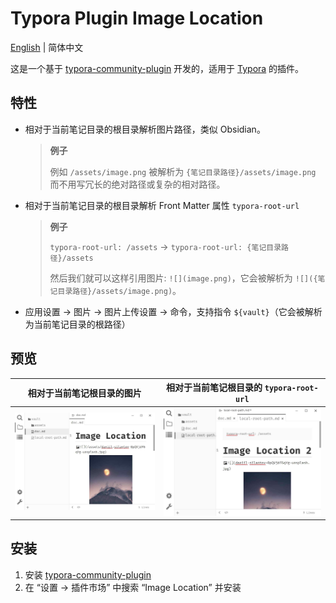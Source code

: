 # Typora Plugin Image Location

[English](./README.md) | 简体中文

这是一个基于 [typora-community-plugin][core] 开发的，适用于 [Typora](https://typora.io) 的插件。

## 特性

- 相对于当前笔记目录的根目录解析图片路径，类似 Obsidian。

  > **例子**
  >
  > 例如 `/assets/image.png` 被解析为 `{笔记目录路径}/assets/image.png` 而不用写冗长的绝对路径或复杂的相对路径。

- 相对于当前笔记目录的根目录解析 Front Matter 属性 `typora-root-url`

  > **例子**
  >
  > `typora-root-url: /assets` → `typora-root-url: {笔记目录路径}/assets`
  >
  > 然后我们就可以这样引用图片: `![](image.png)`，它会被解析为 `![]({笔记目录路径}/assets/image.png)`。

- 应用设置 → 图片 → 图片上传设置 → 命令，支持指令 `${vault}`（它会被解析为当前笔记目录的根路径）

## 预览

| 相对于当前笔记根目录的图片   | 相对于当前笔记根目录的 `typora-root-url` |
|:-----------------------:|:-----------------------------------:|
| ![](./docs/assets/base.jpg) | ![](./docs/assets/local-root-path.jpg) |

## 安装

1. 安装 [typora-community-plugin][core]
2. 在 “设置 -> 插件市场” 中搜索 “Image Location” 并安装



[core]: https://github.com/typora-community-plugin/typora-community-plugin

